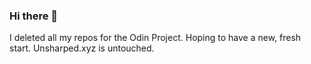 ### Hi there 👋

I deleted all my repos for the Odin Project. Hoping to have a new, fresh start. Unsharped.xyz is untouched.
